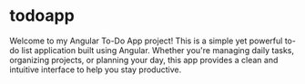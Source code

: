 # todoapp
Welcome to my Angular To-Do App project! This is a simple yet powerful to-do list application built using Angular. Whether you're managing daily tasks, organizing projects, or planning your day, this app provides a clean and intuitive interface to help you stay productive.
